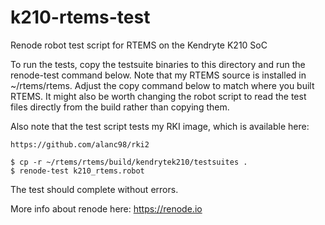 # k210-rtems-test
Renode robot test script for RTEMS on the Kendryte K210 SoC

To run the tests, copy the testsuite binaries to this directory and run the renode-test command below. Note that my RTEMS source is installed in ~/rtems/rtems. Adjust the copy command below to match where you built RTEMS.
It might also be worth changing the robot script to read the test files directly from the build rather than copying them.

Also note that the test script tests my RKI image, which is available here:

```
https://github.com/alanc98/rki2
```

```
$ cp -r ~/rtems/rtems/build/kendrytek210/testsuites .
$ renode-test k210_rtems.robot
```

The test should complete without errors.

More info about renode here:
https://renode.io


